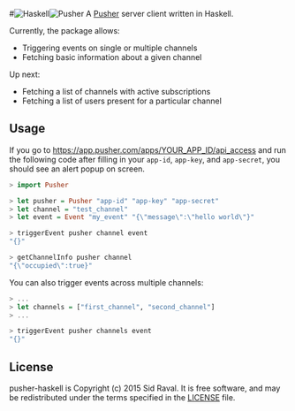 #![Haskell](https://raw.githubusercontent.com/sidraval/pusher-haskell/master/assets/haskell.png)![Pusher](https://raw.githubusercontent.com/sidraval/pusher-haskell/master/assets/pusher.png)
A [Pusher](http://www.pusher.com) server client written in Haskell.

Currently, the package allows:

* Triggering events on single or multiple channels
* Fetching basic information about a given channel

Up next:

* Fetching a list of channels with active subscriptions
* Fetching a list of users present for a particular channel

## Usage
If you go to https://app.pusher.com/apps/YOUR_APP_ID/api_access and run the
following code after filling in your `app-id`, `app-key`, and `app-secret`, you
should see an alert popup on screen.

```haskell
> import Pusher

> let pusher = Pusher "app-id" "app-key" "app-secret"
> let channel = "test_channel"
> let event = Event "my_event" "{\"message\":\"hello world\"}"

> triggerEvent pusher channel event
"{}"

> getChannelInfo pusher channel
"{\"occupied\":true}"
```

You can also trigger events across multiple channels:
```haskell
> ...
> let channels = ["first_channel", "second_channel"]
> ...

> triggerEvent pusher channels event
"{}"
```

License
-------

pusher-haskell is Copyright (c) 2015 Sid Raval. It is free software, and may be
redistributed under the terms specified in the [LICENSE] file.

[LICENSE]: /LICENSE
